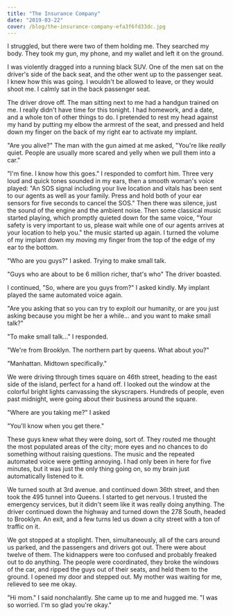 ```yaml
---
title: "The Insurance Company"
date: "2019-03-22"
cover: /blog/the-insurance-company-efa3f6fd33dc.jpg
---
```


I struggled, but there were two of them holding me. They searched my body. They took my gun, my phone, and my wallet and left it on the ground.

I was violently dragged into a running black SUV. One of the men sat on the driver's side of the back seat, and the other went up to the passenger seat. I knew how this was going. I wouldn't be allowed to leave, or they would shoot me. I calmly sat in the back passenger seat.

The driver drove off. The man sitting next to me had a handgun trained on me. I really didn't have time for this tonight. I had homework, and a date, and a whole ton of other things to do. I pretended to rest my head against my hand by putting my elbow the armrest of the seat, and pressed and held down my finger on the back of my right ear to activate my implant.

"Are you alive?" The man with the gun aimed at me asked, "You're like *really* quiet. People are usually more scared and yelly when we pull them into a car."

"I'm fine. I know how this goes." I responded to comfort him. Three very loud and quick tones sounded in my ears, then a smooth woman's voice played: "An SOS signal including your live location and vitals has been sent to our agents as well as your family. Press and hold both of your ear sensors for five seconds to cancel the SOS." Then there was silence, just the sound of the engine and the ambient noise. Then some classical music started playing, which promptly quieted down for the same voice, "Your safety is very important to us, please wait while one of our agents arrives at your location to help you." the music started up again. I turned the volume of my implant down my moving my finger from the top of the edge of my ear to the bottom.

"Who are you guys?" I asked. Trying to make small talk.

"Guys who are about to be 6 million richer, that's who" The driver boasted.

I continued, "So, where are you guys from?" I asked kindly. My implant played the same automated voice again.

"Are you asking that so you can try to exploit our humanity, or are you just asking because you might be her a while... and you want to make small talk?"

"To make small talk..." I responded.

"We're from Brooklyn. The northern part by queens. What about you?"

"Manhattan. Midtown specifically."

We were driving through times square on 46th street, heading to the east side of the island, perfect for a hand off. I looked out the window at the colorful bright lights canvassing the skyscrapers. Hundreds of people, even past midnight, were going about their business around the square.

"Where are you taking me?" I asked

"You'll know when you get there."

These guys knew what they were doing, sort of. They routed me thought the most populated areas of the city; more eyes and no chances to do something without raising questions. The music and the repeated automated voice were getting annoying. I had only been in here for five minutes, but it was just the only thing going on, so my brain just automatically listened to it.

We turned south at 3rd avenue. and continued down 36th street, and then took the 495 tunnel into Queens. I started to get nervous. I trusted the emergency services, but it didn't seem like it was really doing anything. The driver continued down the highway and turned down the 278 South, headed to Brooklyn. An exit, and a few turns led us down a city street with a ton of traffic on it.

We got stopped at a stoplight. Then, simultaneously, all of the cars around us parked, and the passengers and drivers got out. There were about twelve of them. The kidnappers were too confused and probably freaked out to do anything. The people were coordinated, they broke the windows of the car, and ripped the guys out of their seats, and held them to the ground. I opened my door and stepped out. My mother was waiting for me, relieved to see me okay.

"Hi mom." I said nonchalantly. She came up to me and hugged me. "I was so worried. I'm so glad you're okay."
